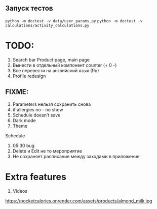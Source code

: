## Запуск тестов

`python -m doctest -v data/user_params.py`
`python -m doctest -v calculations/activity_calculations.py`

# TODO:
1. Search bar Product page, main page
2. Вынести в отдельный компонент counter (+ 0 -)
3. Все перевести на английский язык (Ян)
4. Profile redesign

## FIXME:

3. Parameters нельзя сохранить снова
4. if allergies no - no show
5. Schedule doesn't save
4. Dark mode
5. Theme

Schedule
1. 05:30 bug
2. Delete и Edit не то мероприятие 
3. Не сохраняет расписание между заходами в приложение


# Extra features
1. Videos

https://pocketcalories.onrender.com/assets/products/almond_milk.jpg